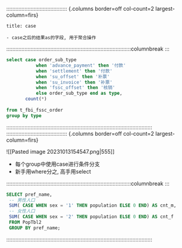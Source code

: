 :::::::::::::::::::::::::::::::::::::::: {.columns border=off col-count=2 largest-column=firs}

~~~ad-success
title: case

- case之后的结果as的字段, 用于聚合操作
~~~

::::::::::::::::::::::::::::::::::::::::::::::::::::::::::::::::::::::::::::::::::columnbreak
:::

```sql
select case order_sub_type
	       when 'advance_payment' then '付款'
	       when 'settlement' then '付款'
	       when 'su_offset' then '补票'
	       when 'su_invoice' then '补票'
	       when 'fssc_offset' then '核销'
	       else order_sub_type end as type,
       count(*)
       
from t_fbi_fssc_order
group by type
```

::::::::::::::::::::::::::::::::::::::::::::::::::::::::::::::::::::::::::::::::::::::::::::::::
:::::::::::::::::::::::::::::::::::::::: {.columns border=off col-count=2 largest-column=firs}

![[Pasted image 20231013154547.png|555]]
- 每个group中使用case进行条件分支
- 新手用where分之, 高手用select

::::::::::::::::::::::::::::::::::::::::::::::::::::::::::::::::::::::::::::::::::columnbreak
:::

```sql
SELECT pref_name,
 -- 男性人口
 SUM( CASE WHEN sex = '1' THEN population ELSE 0 END) AS cnt_m, 
 -- 女性人口
 SUM( CASE WHEN sex = '2' THEN population ELSE 0 END) AS cnt_f 
 FROM PopTbl2
 GROUP BY pref_name;
```

::::::::::::::::::::::::::::::::::::::::::::::::::::::::::::::::::::::::::::::::::::::::::::::::
